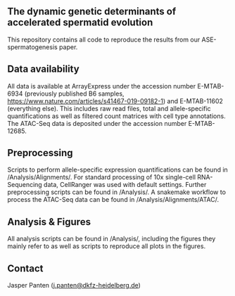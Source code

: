 ## The dynamic genetic determinants of accelerated spermatid evolution

This repository contains all code to reproduce the results from our ASE-spermatogenesis paper. 

## Data availability

All data is available at ArrayExpress under the accession number E-MTAB-6934 (previously published B6 samples, https://www.nature.com/articles/s41467-019-09182-1) and E-MTAB-11602 (everything else). This includes raw read files, total and allele-specific quantifications as well as filtered count matrices with cell type annotations. The ATAC-Seq data is deposited under the accession number E-MTAB-12685.

## Preprocessing

Scripts to perform allele-specific expression quantifications can be found in /Analysis/Alignments/. For standard processing of 10x single-cell RNA-Sequencing data, CellRanger was used with default settings. Further preprocessing scripts can be found in /Analysis/. A snakemake workflow to process the ATAC-Seq data can be found in /Analysis/Alignments/ATAC/. 

## Analysis & Figures

All analysis scripts can be found in /Analysis/, including the figures they mainly refer to as well as scripts to reproduce all plots in the figures.

## Contact

Jasper Panten (j.panten@dkfz-heidelberg.de)

